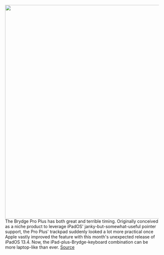 <img src='https://cdn.vox-cdn.com/thumbor/zNPgkqpWDH3aM1EpHUEaJc4ae_o=/0x0:2040x1148/1200x675/filters:focal(857x411:1183x737)/cdn.vox-cdn.com/uploads/chorus_image/image/66597891/DSC00765.0.jpg' width='700px' /><br/>
The Brydge Pro Plus has both great and terrible timing. Originally conceived as a niche product to leverage iPadOS' janky-but-somewhat-useful pointer support, the Pro Plus' trackpad suddenly looked a lot more practical once Apple vastly improved the feature with this month's unexpected release of iPadOS 13.4. Now, the iPad-plus-Brydge-keyboard combination can be more laptop-like than ever.
<a href='https://www.theverge.com/2020/4/3/21206568/brydge-pro-plus-review-ipad-pro-keyboard-trackpad'> Source <a/>